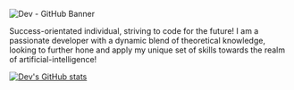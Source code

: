 
<!--
**devp19/devp19** is a ✨ _special_ ✨ repository because its `README.md` (this file) appears on your GitHub profile.

Here are some ideas to get you started:

- 🔭 I’m currently working on ...
- 🌱 I’m currently learning ...
- 👯 I’m looking to collaborate on ...
- 🤔 I’m looking for help with ...
- 💬 Ask me about ...
- 📫 How to reach me: ...
- 😄 Pronouns: ...
- ⚡ Fun fact: ...
-->
![Dev - GitHub Banner](https://github.com/devp19/devp19/assets/146687531/421a5f8b-1057-488a-9b6b-5724e4ccb2e2)

Success-orientated individual, striving to code for the future! I am a passionate developer with a dynamic blend of theoretical knowledge, looking to further hone and apply my unique set of skills towards the realm of artificial-intelligence! 

[![Dev's GitHub stats](https://github-readme-stats.vercel.app/api?username=devp19)](https://github.com/devp19/github-readme-stats)

